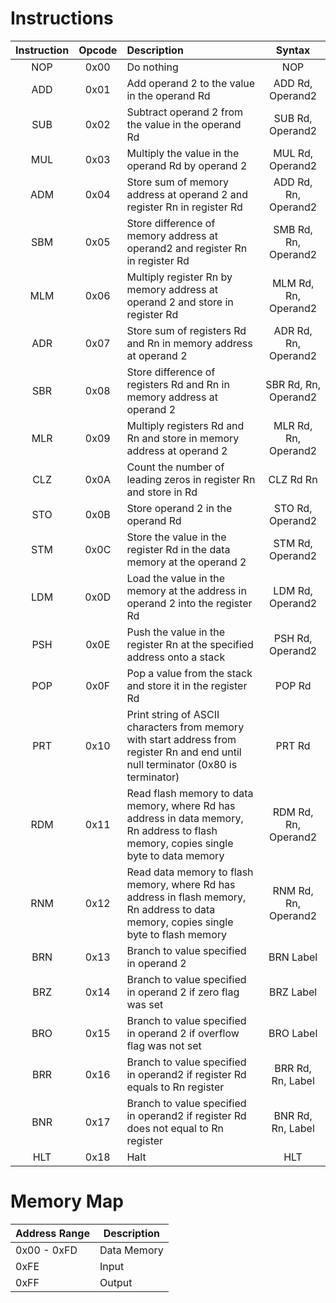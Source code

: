 # Instructions


| Instruction | Opcode | Description                                                                                                                           |        Syntax        |
|:-----------:|:------:|:--------------------------------------------------------------------------------------------------------------------------------------|:--------------------:|
|     NOP     |  0x00  | Do nothing                                                                                                                            |         NOP          |
|     ADD     |  0x01  | Add operand 2 to the value in the operand Rd                                                                                          |   ADD Rd, Operand2   |
|     SUB     |  0x02  | Subtract operand 2 from the value in the operand Rd                                                                                   |   SUB Rd, Operand2   |
|     MUL     |  0x03  | Multiply the value in the operand Rd by operand 2                                                                                     |   MUL Rd, Operand2   |
|     ADM     |  0x04  | Store sum of memory address at operand 2 and register Rn in register Rd                                                               | ADD Rd, Rn, Operand2 |
|     SBM     |  0x05  | Store difference of memory address at operand2 and register Rn in register Rd                                                         | SMB Rd, Rn, Operand2 |
|     MLM     |  0x06  | Multiply register Rn by memory address at operand 2 and store in register Rd                                                          | MLM Rd, Rn, Operand2 |
|     ADR     |  0x07  | Store sum of registers Rd and Rn in memory address at operand 2                                                                       | ADR Rd, Rn, Operand2 |
|     SBR     |  0x08  | Store difference of registers Rd and Rn in memory address at operand 2                                                                | SBR Rd, Rn, Operand2 |
|     MLR     |  0x09  | Multiply registers Rd and Rn and store in memory address at operand 2                                                                 | MLR Rd, Rn, Operand2 |
|     CLZ     |  0x0A  | Count the number of leading zeros in register Rn and store in Rd                                                                      |      CLZ Rd Rn       |
|     STO     |  0x0B  | Store operand 2 in the operand Rd                                                                                                     |   STO Rd, Operand2   |
|     STM     |  0x0C  | Store the value in the register Rd in the data memory at the operand 2                                                                |   STM Rd, Operand2   |
|     LDM     |  0x0D  | Load the value in the memory at the address in operand 2 into the register Rd                                                         |   LDM Rd, Operand2   |
|     PSH     |  0x0E  | Push the value in the register Rn at the specified address onto a stack                                                               |   PSH Rd, Operand2   |
|     POP     |  0x0F  | Pop a value from the stack and store it in the register Rd                                                                            |        POP Rd        |
|     PRT     |  0x10  | Print string of ASCII characters from memory with start address from register Rn and end until null terminator (0x80 is terminator)   |        PRT Rd        |
|     RDM     |  0x11  | Read flash memory to data memory, where Rd has address in data memory, Rn address to flash memory, copies single byte to data memory  | RDM Rd, Rn, Operand2 |
|     RNM     |  0x12  | Read data memory to flash memory, where Rd has address in flash memory, Rn address to data memory, copies single byte to flash memory | RNM Rd, Rn, Operand2 |
|     BRN     |  0x13  | Branch to value specified in operand 2                                                                                                |      BRN Label       |
|     BRZ     |  0x14  | Branch to value specified in operand 2 if zero flag was set                                                                           |      BRZ Label       |
|     BRO     |  0x15  | Branch to value specified in operand 2 if overflow flag was not set                                                                   |      BRO Label       |
|     BRR     |  0x16  | Branch to value specified in operand2 if register Rd equals to Rn register                                                            |  BRR Rd, Rn, Label   |
|     BNR     |  0x17  | Branch to value specified in operand2 if register Rd does not equal to Rn register                                                    |  BNR Rd, Rn, Label   |
|     HLT     |  0x18  | Halt                                                                                                                                  |         HLT          |
# Memory Map

| Address Range | Description              |
|---------------|--------------------------|
| 0x00 - 0xFD   | Data Memory              |
| 0xFE          | Input                    |
| 0xFF          | Output                   |